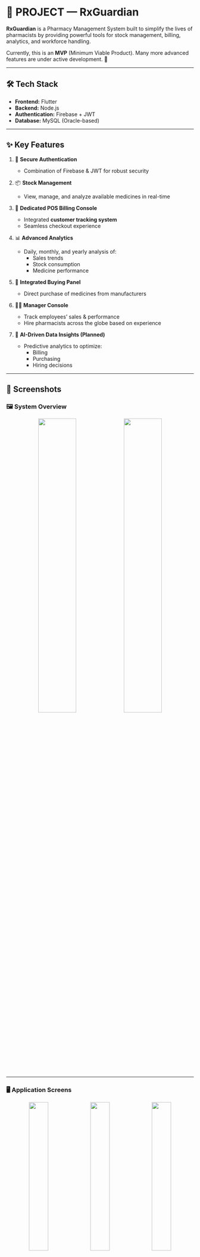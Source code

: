 # 💊 PROJECT — RxGuardian

**RxGuardian** is a Pharmacy Management System built to simplify the lives of pharmacists by providing powerful tools for stock management, billing, analytics, and workforce handling.  

Currently, this is an **MVP** (Minimum Viable Product). Many more advanced features are under active development. 🚀  

---

## 🛠️ Tech Stack
- **Frontend:** Flutter  
- **Backend:** Node.js  
- **Authentication:** Firebase + JWT  
- **Database:** MySQL (Oracle-based)  

---

## ✨ Key Features

1. 🔐 **Secure Authentication**  
   - Combination of Firebase & JWT for robust security  

2. 📦 **Stock Management**  
   - View, manage, and analyze available medicines in real-time  

3. 🧾 **Dedicated POS Billing Console**  
   - Integrated **customer tracking system**  
   - Seamless checkout experience  

4. 📊 **Advanced Analytics**  
   - Daily, monthly, and yearly analysis of:  
     - Sales trends  
     - Stock consumption  
     - Medicine performance  

5. 🛒 **Integrated Buying Panel**  
   - Direct purchase of medicines from manufacturers  

6. 🧑‍💼 **Manager Console**  
   - Track employees’ sales & performance  
   - Hire pharmacists across the globe based on experience  

7. 🤖 **AI-Driven Data Insights (Planned)**  
   - Predictive analytics to optimize:  
     - Billing  
     - Purchasing  
     - Hiring decisions  

---

## 📸 Screenshots

### 🖼️ System Overview
<p align="center">
  <img src="https://github.com/user-attachments/assets/110b6d06-c13d-4c13-9a17-889567670646" width="45%" />
  <img src="https://github.com/user-attachments/assets/1429f83c-8a75-4b95-a79f-3a9726be72f8" width="45%" />
</p>

---

### 🖥️ Application Screens
<p align="center">
  <img src="https://github.com/user-attachments/assets/a4fdb8b5-187f-47c4-969c-485b9706208a" width="32%" />
  <img src="https://github.com/user-attachments/assets/5a952278-1dfd-4dce-ba40-a1dfcded567a" width="32%" />
  <img src="https://github.com/user-attachments/assets/035c7adb-e54d-426e-8828-24dd1d3404ce" width="32%" />
</p>

<p align="center">
  <img src="https://github.com/user-attachments/assets/dfa3435c-708e-47a6-a667-bd2a0283c814" width="32%" />
  <img src="https://github.com/user-attachments/assets/799b8ca9-4483-4591-ad86-afb9339d87ee" width="32%" />
  <img src="https://github.com/user-attachments/assets/daee8200-c528-4c4c-b10a-b1827ac0d23b" width="32%" />
</p>

<p align="center">
  <img src="https://github.com/user-attachments/assets/6ba07ec3-8ec0-42ca-8b73-afc8301fbc72" width="32%" />
  <img src="https://github.com/user-attachments/assets/60574422-0e4f-44bb-bc94-e5c9cb52deb5" width="32%" />
  <img src="https://github.com/user-attachments/assets/fee60de6-3781-4f6c-a769-878bf4259a8d" width="32%" />
</p>

<p align="center">
  <img src="https://github.com/user-attachments/assets/2e489a6b-28e5-45ce-b636-36cdeec557e0" width="32%" />
  <img src="https://github.com/user-attachments/assets/5a801e47-6648-4edc-b6ae-9bf115b1caae" width="32%" />
  <img src="https://github.com/user-attachments/assets/0cdc7e87-4293-406e-827c-f201caffb421" width="32%" />
</p>
<p>
<img src="https://github.com/user-attachments/assets/04278483-ea17-403e-b5d8-5cdb69882b37" width="1900"  />

</p>

---

## 🚀 Future Roadmap
- AI-powered demand forecasting  
- Multi-store integration  
- Mobile-friendly dashboards  
- Real-time notifications for stock-outs  
- Integration with medical insurance providers  

---
## Testing locally
- Create a new connection with port `3306` in work bench and on root terminal run  `nodemon index.js`, also set `env` file accordingly
## Testing with Docker
- If first time,Create a new connection in workbench with port `9696` and password `RxGuardian@123`(u can change in compose file) in workbench and run  `docker-compose up --build`, if not fist time ie the container is already created, run `docker-compose up` will be enough
- Suppose you made some change in code, then since the volume of code is also defined in copose file it will be synced, you just have  to restart server using `docker restart rx_node`, rx_node is the container name i have given  for node.
- Suppose u want to enter bash/shell of `rx_node`(lets say), run `docker exec -it rx_node sh` and for sql run `docker exec -it rx_sql mysql -u root -p`
- Suppose u want to install some node_package too, restarting server wont work coz since they are large they arent synced in volume, run command `docker exec -it rx_node npm install <package_name>
`

## 👨‍💻 Contributors
- Built with ❤️ by **Suhail**



